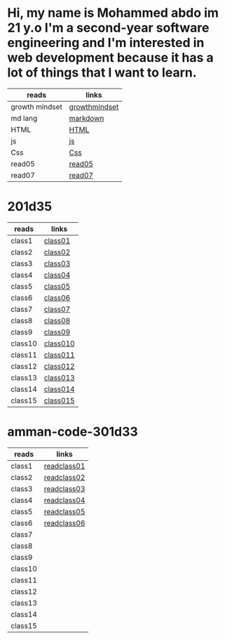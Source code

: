 # Hi, my name is Mohammed abdo im 21 y.o I'm a second-year software engineering and I'm interested in web development because it has a lot of things that I want to learn.

| reads          | links                                                                         |
| -------------- | ----------------------------------------------------------------------------- |
| growth mindset | [ growthmindset ](https://mohammadabd0.github.io/reading-notes/growthmindset) |
| md lang        | [markdown](https://mohammadabd0.github.io/reading-notes/read01)               |
| HTML           | [HTML](https://mohammadabd0.github.io/reading-notes/read03)                   |
| js             | [js](https://mohammadabd0.github.io/reading-notes/read04)                     |
| Css            | [Css](https://mohammadabd0.github.io/reading-notes/read06)                    |
| read05         | [read05](https://mohammadabd0.github.io/reading-notes/read05)                 |
| read07         | [read07](https://mohammadabd0.github.io/reading-notes/read07)                 |

# 201d35

| reads   | links                                                             |
| ------- | ----------------------------------------------------------------- |
| class1  | [class01](https://mohammadabd0.github.io/reading-notes/class01)   |
| class2  | [class02](https://mohammadabd0.github.io/reading-notes/class02)   |
| class3  | [class03](https://mohammadabd0.github.io/reading-notes/class03)   |
| class4  | [class04](https://mohammadabd0.github.io/reading-notes/class04)   |
| class5  | [class05](https://mohammadabd0.github.io/reading-notes/class05)   |
| class6  | [class06](https://mohammadabd0.github.io/reading-notes/class06)   |
| class7  | [class07](https://mohammadabd0.github.io/reading-notes/class07)   |
| class8  | [class08](https://mohammadabd0.github.io/reading-notes/class08)   |
| class9  | [class09](https://mohammadabd0.github.io/reading-notes/class09)   |
| class10 | [class010](https://mohammadabd0.github.io/reading-notes/class010) |
| class11 | [class011](https://mohammadabd0.github.io/reading-notes/class011) |
| class12 | [class012](https://mohammadabd0.github.io/reading-notes/class012) |
| class13 | [class013](https://mohammadabd0.github.io/reading-notes/class013) |
| class14 | [class014](https://mohammadabd0.github.io/reading-notes/class014) |
| class15 | [class015](https://mohammadabd0.github.io/reading-notes/class015) |

# amman-code-301d33

| reads   | links                                                                   |
| ------- | ----------------------------------------------------------------------- |
| class1  | [readclass01](https://mohammadabd0.github.io/reading-notes/readclass01) |
| class2  | [readclass02](https://mohammadabd0.github.io/reading-notes/readclass02) |
| class3  | [readclass03](https://mohammadabd0.github.io/reading-notes/readclass03) |
| class4  | [readclass04](https://mohammadabd0.github.io/reading-notes/readclass04) |
| class5  | [readclass05](https://mohammadabd0.github.io/reading-notes/readclass05) |
| class6  | [readclass06](https://mohammadabd0.github.io/reading-notes/readclass06) |
| class7  |
| class8  |
| class9  |
| class10 |
| class11 |
| class12 |
| class13 |
| class14 |
| class15 |
